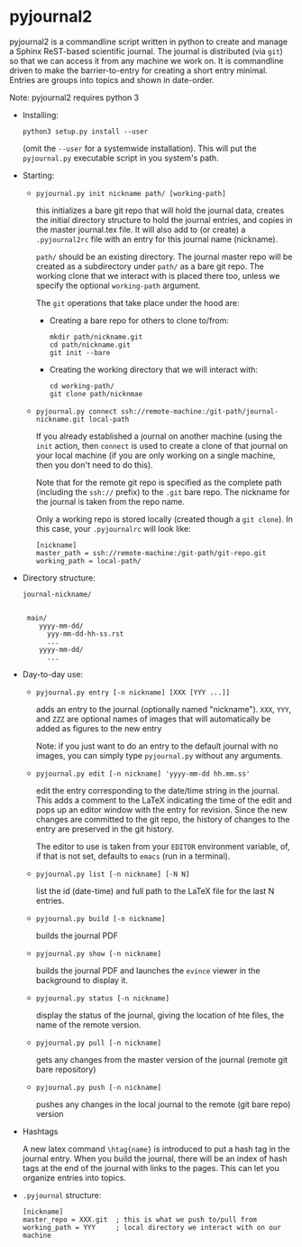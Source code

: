 # pyjournal2

pyjournal2 is a commandline script written in python to create and
manage a Sphinx ReST-based scientific journal.  The journal is
distributed (via `git`) so that we can access it from any machine we
work on.  It is commandline driven to make the barrier-to-entry for
creating a short entry minimal.  Entries are groups into topics and
shown in date-order.

Note: pyjournal2 requires python 3

* Installing:

  ```
  python3 setup.py install --user
  ```

  (omit the `--user` for a systemwide installation).  This will put the
  `pyjournal.py` executable script in you system's path.

* Starting:

  - `pyjournal.py init nickname path/ [working-path]`

    this initializes a bare git repo that will hold the journal data,
    creates the initial directory structure to hold the journal
    entries, and copies in the master journal.tex file.  It will also
    add to (or create) a `.pyjournal2rc` file with an entry for this
    journal name (nickname).

    `path/` should be an existing directory.  The journal master repo
	will be created as a subdirectory under `path/` as a bare git
	repo.  The working clone that we interact with is placed there
	too, unless we specify the optional `working-path` argument.

    The `git` operations that take place under the hood are:

      - Creating a bare repo for others to clone to/from:

        ```
        mkdir path/nickname.git
        cd path/nickname.git
        git init --bare
        ```

      - Creating the working directory that we will interact with:

        ```
        cd working-path/
        git clone path/nicknmae
        ```


  - `pyjournal.py connect ssh://remote-machine:/git-path/journal-nickname.git local-path`

    If you already established a journal on another machine (using the
    `init` action, then `connect` is used to create a clone of that
    journal on your local machine (if you are only working on a single
    machine, then you don't need to do this).

    Note that for the remote git repo is specified as the complete path
    (including the `ssh://` prefix) to the `.git` bare repo.  The nickname
    for the journal is taken from the repo name.

    Only a working repo is stored locally (created though a `git clone`).
    In this case, your `.pyjournalrc` will look like:

    ```
    [nickname]
    master_path = ssh://remote-machine:/git-path/git-repo.git
    working_path = local-path/
    ```


* Directory structure:

  ```
  journal-nickname/


   main/
      yyyy-mm-dd/
        yyy-mm-dd-hh-ss.rst
        ...
      yyyy-mm-dd/
	    ...

  ```


* Day-to-day use:

  - `pyjournal.py entry [-n nickname] [XXX [YYY ...]]`

    adds an entry to the journal (optionally named "nickname"). `XXX`,
    `YYY`, and `ZZZ` are optional names of images that will
    automatically be added as figures to the new entry

    Note: if you just want to do an entry to the default journal with
    no images, you can simply type `pyjournal.py` without any arguments.

  - `pyjournal.py edit [-n nickname] 'yyyy-mm-dd hh.mm.ss'`

    edit the entry corresponding to the date/time string in the journal.
    This adds a comment to the LaTeX indicating the time of the edit
    and pops up an editor window with the entry for revision.  Since the
    new changes are committed to the git repo, the history of changes to
    the entry are preserved in the git history.

    The editor to use is taken from your `EDITOR` environment variable,
	of, if that is not set, defaults to `emacs` (run in a terminal).

  - `pyjournal.py list [-n nickname] [-N N]`

    list the id (date-time) and full path to the LaTeX file for the last
    N entries.

  - `pyjournal.py build [-n nickname]`

    builds the journal PDF

  - `pyjournal.py show [-n nickname]`

    builds the journal PDF and launches the `evince` viewer in the
    background to display it.

  - `pyjournal.py status [-n nickname]`

    display the status of the journal, giving the location of hte
    files, the name of the remote version.

  - `pyjournal.py pull [-n nickname] `

    gets any changes from the master version of the journal (remote
    git bare repository)

  - `pyjournal.py push [-n nickname] `

    pushes any changes in the local journal to the remote (git bare
    repo) version


* Hashtags

  A new latex command `\htag{name}` is introduced to put a hash
  tag in the journal entry.  When you build the journal, there will
  be an index of hash tags at the end of the journal with links
  to the pages.  This can let you organize entries into topics.




* `.pyjournal` structure:

  ```
  [nickname]
  master_repo = XXX.git  ; this is what we push to/pull from
  working_path = YYY     ; local directory we interact with on our machine
  ```
